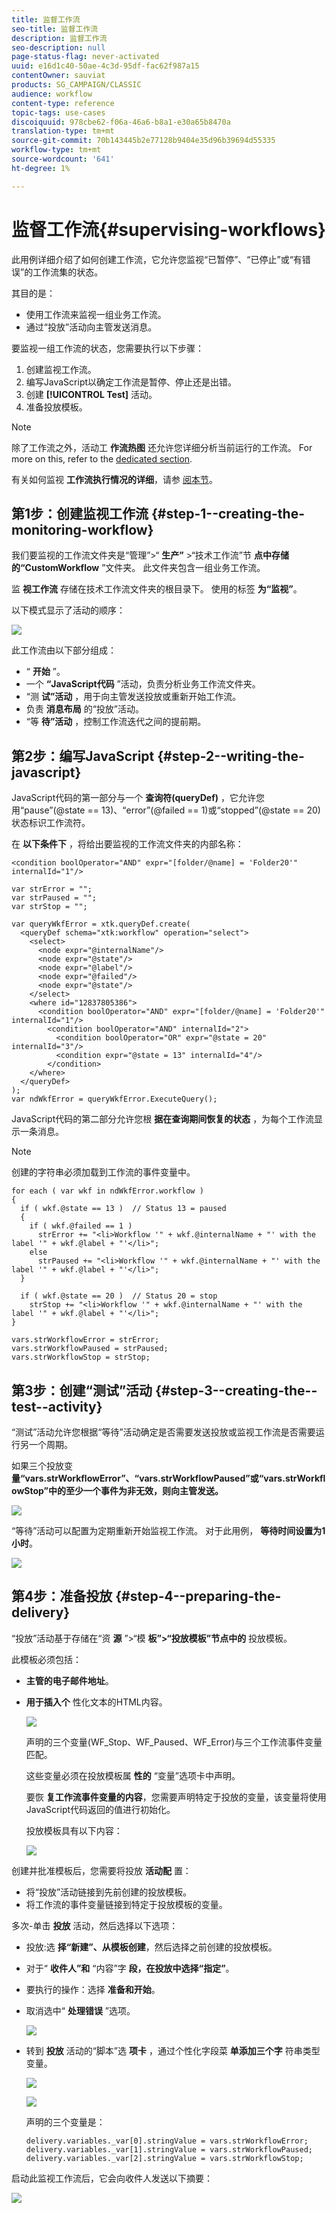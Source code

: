 ```yaml
---
title: 监督工作流
seo-title: 监督工作流
description: 监督工作流
seo-description: null
page-status-flag: never-activated
uuid: e16d1c40-50ae-4c3d-95df-fac62f987a15
contentOwner: sauviat
products: SG_CAMPAIGN/CLASSIC
audience: workflow
content-type: reference
topic-tags: use-cases
discoiquuid: 978cbe62-f06a-46a6-b8a1-e30a65b8470a
translation-type: tm+mt
source-git-commit: 70b143445b2e77128b9404e35d96b39694d55335
workflow-type: tm+mt
source-wordcount: '641'
ht-degree: 1%

---
```



# 监督工作流{#supervising-workflows}

此用例详细介绍了如何创建工作流，它允许您监视“已暂停”、“已停止”或“有错误”的工作流集的状态。

其目的是：

* 使用工作流来监视一组业务工作流。
* 通过“投放”活动向主管发送消息。

要监视一组工作流的状态，您需要执行以下步骤：

1. 创建监视工作流。
1. 编写JavaScript以确定工作流是暂停、停止还是出错。
1. 创建 **[!UICONTROL Test]** 活动。
1. 准备投放模板。

>[!NOTE]
>
>除了工作流之外，活动工 **作流热图** 还允许您详细分析当前运行的工作流。 For more on this, refer to the [dedicated section](../../workflow/using/heatmap.md).
>
>有关如何监视 **工作流执行情况的详细**，请参 [阅本节](../../workflow/using/monitoring-workflow-execution.md)。

## 第1步：创建监视工作流 {#step-1--creating-the-monitoring-workflow}

我们要监视的工作流文件夹是“管理”>“ **生产”** >“技术工作流”节 **点中存储的“CustomWorkflow** ”文件夹。 此文件夹包含一组业务工作流。

监 **视工作流** 存储在技术工作流文件夹的根目录下。 使用的标签 **为“监视”**。

以下模式显示了活动的顺序：

![](assets/uc_monitoring_workflow_overview.png)

此工作流由以下部分组成：

* “ **开始** ”。
* 一个 **“JavaScript代码** ”活动，负责分析业务工作流文件夹。
* “测 **试”活动** ，用于向主管发送投放或重新开始工作流。
* 负责 **消息布局** 的“投放”活动。
* “等 **待”活动** ，控制工作流迭代之间的提前期。

## 第2步：编写JavaScript {#step-2--writing-the-javascript}

JavaScript代码的第一部分与一个 **查询符(queryDef)** ，它允许您用“pause”(@state == 13)、“error”(@failed == 1)或“stopped”(@state == 20)状态标识工作流符。

在 **以下条件下** ，将给出要监视的工作流文件夹的内部名称：

```
<condition boolOperator="AND" expr="[folder/@name] = 'Folder20'" internalId="1"/>
```

```
var strError = "";
var strPaused = "";
var strStop = "";

var queryWkfError = xtk.queryDef.create(
  <queryDef schema="xtk:workflow" operation="select">
    <select>
      <node expr="@internalName"/>
      <node expr="@state"/>
      <node expr="@label"/>
      <node expr="@failed"/>
      <node expr="@state"/>   
    </select>
    <where id="12837805386">
      <condition boolOperator="AND" expr="[folder/@name] = 'Folder20'" internalId="1"/>
        <condition boolOperator="AND" internalId="2">
          <condition boolOperator="OR" expr="@state = 20" internalId="3"/>
          <condition expr="@state = 13" internalId="4"/>
        </condition>  
    </where>
  </queryDef>
);
var ndWkfError = queryWkfError.ExecuteQuery(); 
```

JavaScript代码的第二部分允许您根 **据在查询期间恢复的状态** ，为每个工作流显示一条消息。

>[!NOTE]
>
>创建的字符串必须加载到工作流的事件变量中。

```
for each ( var wkf in ndWkfError.workflow ) 
{
  if ( wkf.@state == 13 )  // Status 13 = paused
  {
    if ( wkf.@failed == 1 )
      strError += "<li>Workflow '" + wkf.@internalName + "' with the label '" + wkf.@label + "'</li>";
    else
      strPaused += "<li>Workflow '" + wkf.@internalName + "' with the label '" + wkf.@label + "'</li>";
  }
  
  if ( wkf.@state == 20 )  // Status 20 = stop
    strStop += "<li>Workflow '" + wkf.@internalName + "' with the label '" + wkf.@label + "'</li>";
}

vars.strWorkflowError = strError;
vars.strWorkflowPaused = strPaused;
vars.strWorkflowStop = strStop;
```

## 第3步：创建“测试”活动 {#step-3--creating-the--test--activity}

“测试”活动允许您根据“等待”活动确定是否需要发送投放或监视工作流是否需要运行另一个周期。

如果三个投放变 **量“vars.strWorkflowError”、“vars.strWorkflowPaused”或“vars.strWorkflowStop”中的至少一个事件为非无效，则向主管发送。**

![](assets/uc_monitoring_workflow_test.png)

“等待”活动可以配置为定期重新开始监视工作流。 对于此用例， **等待时间设置为1小时**。

![](assets/uc_monitoring_workflow_attente.png)

## 第4步：准备投放 {#step-4--preparing-the-delivery}

“投放”活动基于存储在“资 **源** ”>“模 **板”>“投放模板”节点中的** 投放模板。

此模板必须包括：

* **主管的电子邮件地址**。
* **用于插入个** 性化文本的HTML内容。

   ![](assets/uc_monitoring_workflow_variables_diffusion.png)

   声明的三个变量(WF_Stop、WF_Paused、WF_Error)与三个工作流事件变量匹配。

   这些变量必须在投放模板属 **性的** “变量”选项卡中声明。

   要恢 **复工作流事件变量的内容**，您需要声明特定于投放的变量，该变量将使用JavaScript代码返回的值进行初始化。

   投放模板具有以下内容：

   ![](assets/uc_monitoring_workflow_model_diffusion.png)

创建并批准模板后，您需要将投放 **活动配** 置：

* 将“投放”活动链接到先前创建的投放模板。
* 将工作流的事件变量链接到特定于投放模板的变量。

多次-单击 **投放** 活动，然后选择以下选项：

* 投放:选 **择“新建”、从模板创建**，然后选择之前创建的投放模板。
* 对于“ **收件人”和** “内容”字 **段，在投放中选择“指定”**。
* 要执行的操作：选择 **准备和开始**。
* 取消选中“ **处理错误** ”选项。

   ![](assets/uc_monitoring_workflow_optionmodel.png)

* 转到 **投放** 活动的“脚本”选 **项卡** ，通过个性化字段菜 **单添加三个字** 符串类型变量。

   ![](assets/uc_monitoring_workflow_selectlinkvariables.png)

   ![](assets/uc_monitoring_workflow_linkvariables.png)

   声明的三个变量是：

   ```
   delivery.variables._var[0].stringValue = vars.strWorkflowError;
   delivery.variables._var[1].stringValue = vars.strWorkflowPaused;
   delivery.variables._var[2].stringValue = vars.strWorkflowStop; 
   ```

启动此监视工作流后，它会向收件人发送以下摘要：

![](assets/uc_monitoring_workflow_mailfinal.png)

